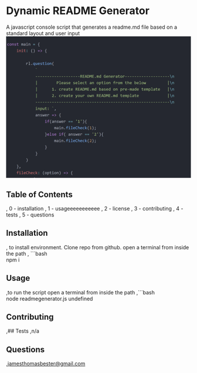 # Dynamic README Generator
A javascript console script that generates a readme.md file based on a standard layout and user input![App Screenshot](readme.png)

## Table of Contents
,
0 - installation
,
1 - usageeeeeeeeeee
,
2 - license
,
3 - contributing
,
4 - tests
,
5 - questions
## Installation
, to install environment. Clone repo from github. open a terminal from inside the path
, ```bash  
 npm i 
 ## Usage
,to run the script open a terminal from inside the path
,```bash  
node readmegenerator.js undefined
## Contributing
,## Tests
,n/a
## Questions
,jamesthomasbester@gmail.com